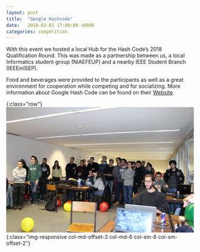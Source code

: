 ```yaml
---
layout: post
title:  "Google Hashcode"
date:   2018-03-01 17:00:00 +0000
categories: competition
---
```

With this event we hosted a local Hub for the Hash Code’s 2018 Qualification Round. This was made as a partnership between us, a local Informatics student group (NIAEFEUP) and a nearby IEEE Student Branch (IEEEinISEP).

<!--more-->

Food and beverages were provided to the participants as well as a great environment for cooperation while competing and for socializing.
More information about Google Hash Code can be found on their [Website](https://hashcode.withgoogle.com).


{:class="row"}
![Google Hashcode photo](/assets/images/google-hashcode20180301.jpg){:class="img-responsive col-md-offset-3 col-md-6 col-sm-8 col-sm-offset-2"}